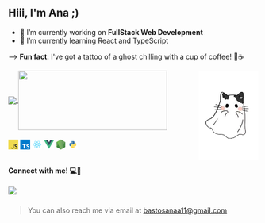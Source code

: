 ## Hiii, I'm Ana ;) 

- 🎯 I’m currently working on __FullStack Web Development__
- 🌱 I’m currently learning React and TypeScript

--> __Fun fact__: I've got a tattoo of a ghost chilling with a cup of coffee! 👻☕

<div >
  <img height="180em" src="gatito.png" align='right'/>
</div>

<a href="https://github.com/bastosanaa/github-readme-stats">
  <img height=120 align="center" src="https://github-readme-stats.vercel.app/api?username=bastosanaa&hide=prs,issues,contribs&show_icons=true&theme=omni" />
</a>
<a href="https://github.com/bastosanaa/convoychat">
  <img height=120 width=300 align="center" src="https://github-readme-stats.vercel.app/api/top-langs?username=bastosanaa&layout=compact&langs_count=8&card_width=320&theme=omni&hide=java,HTML,dockerfile,roff" />
</a>

####

<div>
  <code><img height="20" alt="javascript" src="https://raw.githubusercontent.com/github/explore/80688e429a7d4ef2fca1e82350fe8e3517d3494d/topics/javascript/javascript.png"></code>
  <code><img height="20" alt="typescript" src="https://raw.githubusercontent.com/github/explore/80688e429a7d4ef2fca1e82350fe8e3517d3494d/topics/typescript/typescript.png"></code>
  <code><img height="20" alt="react" src="https://raw.githubusercontent.com/github/explore/80688e429a7d4ef2fca1e82350fe8e3517d3494d/topics/react/react.png"></code>
   <code><img height="20" alt="vue" src="https://raw.githubusercontent.com/github/explore/80688e429a7d4ef2fca1e82350fe8e3517d3494d/topics/vue/vue.png"></code>
  <code><img height="20" alt="nodejs" src="https://raw.githubusercontent.com/github/explore/80688e429a7d4ef2fca1e82350fe8e3517d3494d/topics/nodejs/nodejs.png"></code>
  <code><img height="20" alt="python" src="https://raw.githubusercontent.com/github/explore/80688e429a7d4ef2fca1e82350fe8e3517d3494d/topics/python/python.png"></code>
</div>

##

#### Connect with me! 💻💙
<a href='https://www.linkedin.com/in/ana-bastos-7b0103272/'>
  <img src="https://img.shields.io/badge/LinkedIn-0077B5?style=for-the-badge&logo=linkedin&logoColor=white"/>
</a>

####

> You can also reach me via email at bastosanaa11@gmail.com




